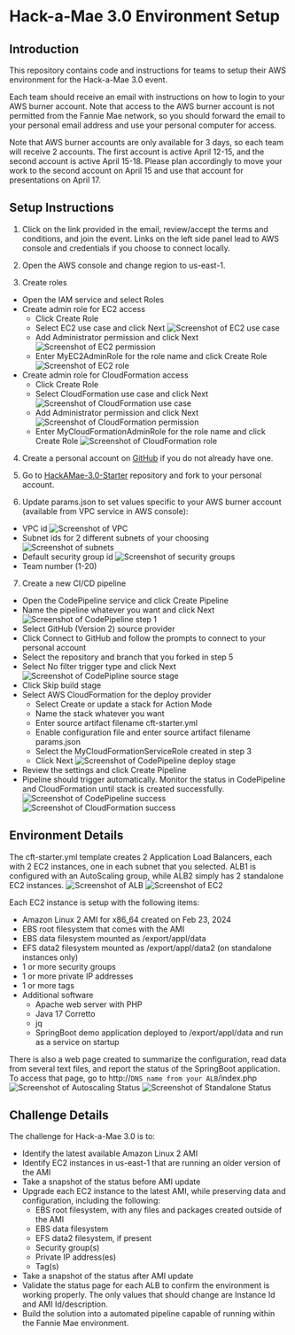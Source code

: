 # Hack-a-Mae 3.0 Environment Setup


## Introduction
This repository contains code and instructions for teams to setup their AWS environment for the Hack-a-Mae 3.0 event.

Each team should receive an email with instructions on how to login to your AWS burner account. Note that access to the AWS burner account is not permitted from the Fannie Mae network, so you should forward the email to your personal email address and use your personal computer for access.

Note that AWS burner accounts are only available for 3 days, so each team will receive 2 accounts. The first account is active April 12-15, and the second account is active April 15-18. Please plan accordingly to move your work to the second account on April 15 and use that account for presentations on April 17.


## Setup Instructions

1. Click on the link provided in the email, review/accept the terms and conditions, and join the event. Links on the left side panel lead to AWS console and credentials if you choose to connect locally.

2. Open the AWS console and change region to us-east-1.

3. Create roles
  - Open the IAM service and select Roles
  - Create admin role for EC2 access
    - Click Create Role
    - Select EC2 use case and click Next ![Screenshot of EC2 use case](/resources/create-ec2-role-1.png)
    - Add Administrator permission and click Next ![Screenshot of EC2 permission](/resources/create-ec2-role-2.png)
    - Enter MyEC2AdminRole for the role name and click Create Role ![Screenshot of EC2 role](/resources/create-ec2-role-3.png)
  - Create admin role for CloudFormation access
    - Click Create Role
    - Select CloudFormation use case and click Next ![Screenshot of CloudFormation use case](/resources/create-cloudformation-role-1.png)
    - Add Administrator permission and click Next ![Screenshot of CloudFormation permission](/resources/create-cloudformation-role-2.png)
    - Enter MyCloudFormationAdminRole for the role name and click Create Role ![Screenshot of CloudFormation role](/resources/create-cloudformation-role-3.png)

4. Create a personal account on [GitHub](https://github.com) if you do not already have one.

5. Go to [HackAMae-3.0-Starter](https://github.com/r2ucrk/HackAMae-3.0-Starter/tree/main) repository and fork to your personal account.

6. Update params.json to set values specific to your AWS burner account (available from VPC service in AWS console):
  - VPC id ![Screenshot of VPC](/resources/vpc.png)
  - Subnet ids for 2 different subnets of your choosing ![Screenshot of subnets](/resources/subnets.png)
  - Default security group id ![Screenshot of security groups](/resources/security-group.png)
  - Team number (1-20)
    

7. Create a new CI/CD pipeline
  - Open the CodePipeline service and click Create Pipeline
  - Name the pipeline whatever you want and click Next ![Screenshot of CodePipeline step 1](/resources/codepipeline-1.png)
  - Select GitHub (Version 2) source provider
  - Click Connect to GitHub and follow the prompts to connect to your personal account
  - Select the repository and branch that you forked in step 5
  - Select No filter trigger type and click Next ![Screenshot of CodePipline source stage](/resources/codepipeline-2.png)
  - Click Skip build stage
  - Select AWS CloudFormation for the deploy provider
    - Select Create or update a stack for Action Mode
    - Name the stack whatever you want
    - Enter source artifact filename cft-starter.yml
    - Enable configuration file and enter source artifact filename params.json
    - Select the MyCloudFormationServiceRole created in step 3
    - Click Next ![Screenshot of CodePipeline deploy stage](/resources/codepipeline-3.png)
  - Review the settings and click Create Pipeline
  - Pipeline should trigger automatically. Monitor the status in CodePipeline and CloudFormation until stack is created successfully. ![Screenshot of CodePipeline success](/resources/codepipeline-success.png) ![Screenshot of CloudFormation success](/resources/cloudformation-success.png)


## Environment Details

The cft-starter.yml template creates 2 Application Load Balancers, each with 2 EC2 instances, one in each subnet that you selected. ALB1 is configured with an AutoScaling group, while ALB2 simply has 2 standalone EC2 instances.
![Screenshot of ALB](/resources/alb.png)
![Screenshot of EC2](/resources/ec2.png)

Each EC2 instance is setup with the following items:
  - Amazon Linux 2 AMI for x86_64 created on Feb 23, 2024
  - EBS root filesystem that comes with the AMI
  - EBS data filesystem mounted as /export/appl/data
  - EFS data2 filesystem mounted as /export/appl/data2 (on standalone instances only)
  - 1 or more security groups
  - 1 or more private IP addresses
  - 1 or more tags
  - Additional software
    - Apache web server with PHP
    - Java 17 Corretto
    - jq
    - SpringBoot demo application deployed to /export/appl/data and run as a service on startup

There is also a web page created to summarize the configuration, read data from several text files, and report the status of the SpringBoot application. To access that page, go to http://`DNS name from your ALB`/index.php
![Screenshot of Autoscaling Status](/resources/status-autoscaling.png)
![Screenshot of Standalone Status](/resources/status-standalone.png)


## Challenge Details

The challenge for Hack-a-Mae 3.0 is to:
  - Identify the latest available Amazon Linux 2 AMI
  - Identify EC2 instances in us-east-1 that are running an older version of the AMI
  - Take a snapshot of the status before AMI update
  - Upgrade each EC2 instance to the latest AMI, while preserving data and configuration, including the following:
    - EBS root filesystem, with any files and packages created outside of the AMI
    - EBS data filesystem
    - EFS data2 filesystem, if present
    - Security group(s)
    - Private IP address(es)
    - Tag(s)
  - Take a snapshot of the status after AMI update
  - Validate the status page for each ALB to confirm the environment is working properly. The only values that should change are Instance Id and AMI Id/description.
  - Build the solution into a automated pipeline capable of running within the Fannie Mae environment.
